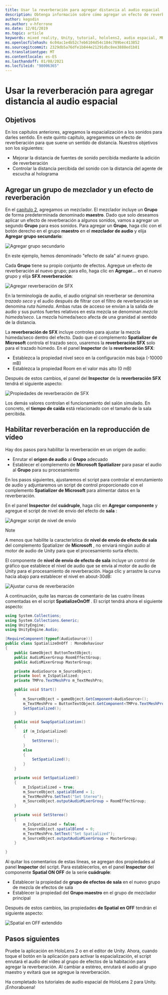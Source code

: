 ```yaml
---
title: Usar la reverberación para agregar distancia al audio espacial
description: Obtenga información sobre cómo agregar un efecto de reverberación para mejorar el sentido de la variación de distancia al audio espacial en una aplicación de realidad mixta.
author: kegodin
ms.author: v-hferrone
ms.date: 12/01/2019
ms.topic: article
keywords: mixed reality, Unity, tutorial, hololens2, audio espacial, MRTK, kit de herramientas de realidad mixta, UWP, Windows 10, HRTF, función de transferencia relacionada con el encabezado, reverberación, Microsoft Spatializer, mezclador de audio, SFX reverberación
ms.openlocfilehash: 6c04ac1e4b52c7eb6104d54c184c789bec413852
ms.sourcegitcommit: 2329db5a76dfe1b844e21291dbc8ee3888ed1b81
ms.translationtype: MT
ms.contentlocale: es-ES
ms.lasthandoff: 01/08/2021
ms.locfileid: "98006365"
---
```

# <a name="using-reverb-to-add-distance-to-spatial-audio"></a>Usar la reverberación para agregar distancia al audio espacial

## <a name="objectives"></a>Objetivos

En los capítulos anteriores, agregamos la espacialización a los sonidos para darles sentido. En este quinto capítulo, agregaremos un efecto de reverberación para que suene un sentido de distancia. Nuestros objetivos son los siguientes:
* Mejorar la distancia de fuentes de sonido percibida mediante la adición de reverberación
* Controlar la distancia percibida del sonido con la distancia del agente de escucha al holograma

## <a name="add-a-mixer-group-and-a-reverb-effect"></a>Agregar un grupo de mezclador y un efecto de reverberación

En el [capítulo 2](unity-spatial-audio-ch2.md), agregamos un mezclador. El mezclador incluye un **Grupo** de forma predeterminada denominado **maestro**. Dado que solo deseamos aplicar un efecto de reverberación a algunos sonidos, vamos a agregar un segundo **Grupo** para esos sonidos. Para agregar un **Grupo**, haga clic con el botón derecho en el grupo **maestro** en el **mezclador de audio** y elija **Agregar grupo secundario**:

![Agregar grupo secundario](images/spatial-audio/add-child-group.png)

En este ejemplo, hemos denominado "efecto de sala" al nuevo grupo.

Cada **Grupo** tiene su propio conjunto de efectos. Agregue un efecto de reverberación al nuevo grupo; para ello, haga clic en **Agregar...** en el nuevo grupo y elija **SFX reverberación**:

![Agregar reverberación de SFX](images/spatial-audio/add-sfx-reverb.png)

En la terminología de audio, el audio original sin reverberar se denomina _trazado seco_ y el audio después de filtrar con el filtro de reverberación se denomina _ruta húmeda_. Ambas rutas de acceso se envían a la salida de audio y sus puntos fuertes relativos en esta mezcla se denominan _mezcla húmeda/seco_. La mezcla húmeda/seco afecta de una granidad al sentido de la distancia.

La **reverberación de SFX** incluye controles para ajustar la mezcla húmeda/seco dentro del efecto. Dado que el complemento **Spatializer de Microsoft** controla el trazado seco, usaremos la **reverberación SFX** solo para el trazado húmedo. En el panel **Inspector** de la **reverberación SFX**:
* Establezca la propiedad nivel seco en la configuración más baja (-10000 mB)
* Establezca la propiedad Room en el valor más alto (0 mB)

Después de estos cambios, el panel del **Inspector** de la **reverberación SFX** tendrá el siguiente aspecto:

![Propiedades de reverberación de SFX](images/spatial-audio/sfx-reverb-properties.png)

Los demás valores controlan el funcionamiento del salón simulado. En concreto, el **tiempo de caída** está relacionado con el tamaño de la sala percibida. 

## <a name="enable-reverb-on-the-video-playback"></a>Habilitar reverberación en la reproducción de vídeo

Hay dos pasos para habilitar la reverberación en un origen de audio:
* Enrutar el **origen de audio** al **Grupo** adecuado
* Establecer el complemento de **Microsoft Spatializer** para pasar el audio al **Grupo** para su procesamiento

En los pasos siguientes, ajustaremos el script para controlar el enrutamiento de audio y adjuntaremos un script de control proporcionado con el complemento **Spatializer de Microsoft** para alimentar datos en la reverberación.

En el panel **Inspector** del **cuádruple**, haga clic en **Agregar componente** y agregue el script de nivel de envío del efecto de **sala** :

![Agregar script de nivel de envío](images/spatial-audio/add-send-level-script.png)

> [!NOTE]
> A menos que habilite la característica de **nivel de envío de efecto de sala** del complemento Spatializer de **Microsoft** , no enviará ningún audio al motor de audio de Unity para que el procesamiento surta efecto.

El componente de **nivel de envío de efecto de sala** incluye un control de gráfico que establece el nivel de audio que se envía al motor de audio de Unity para el procesamiento de reverberación. Haga clic y arrastre la curva hacia abajo para establecer el nivel en about-30dB:

![Ajustar curva de reverberación](images/spatial-audio/adjust-reverb-curve.png)

A continuación, quite las marcas de comentario de las cuatro líneas comentadas en el script **SpatializeOnOff** . El script tendrá ahora el siguiente aspecto:
```c#
using System.Collections;
using System.Collections.Generic;
using UnityEngine;
using UnityEngine.Audio;

[RequireComponent(typeof(AudioSource))]
public class SpatializeOnOff : MonoBehaviour
{
    public GameObject ButtonTextObject;
    public AudioMixerGroup RoomEffectGroup;
    public AudioMixerGroup MasterGroup;

    private AudioSource m_SourceObject;
    private bool m_IsSpatialized;
    private TMPro.TextMeshPro m_TextMeshPro;

    public void Start()
    {
        m_SourceObject = gameObject.GetComponent<AudioSource>();
        m_TextMeshPro = ButtonTextObject.GetComponent<TMPro.TextMeshPro>();
        SetSpatialized();
    }

    public void SwapSpatialization()
    {
        if (m_IsSpatialized)
        {
            SetStereo();
        }
        else
        {
            SetSpatialized();
        }
    }

    private void SetSpatialized()
    {
        m_IsSpatialized = true;
        m_SourceObject.spatialBlend = 1;
        m_TextMeshPro.SetText("Set Stereo");
        m_SourceObject.outputAudioMixerGroup = RoomEffectGroup;
    }

    private void SetStereo()
    {
        m_IsSpatialized = false;
        m_SourceObject.spatialBlend = 0;
        m_TextMeshPro.SetText("Set Spatialized");
        m_SourceObject.outputAudioMixerGroup = MasterGroup;
    }

}
```

Al quitar los comentarios de estas líneas, se agregan dos propiedades al panel **Inspector** del script. Para establecerlos, en el panel **Inspector** del componente **Spatial ON OFF** de la serie **cuádruple**:
* Establecer la propiedad de **grupo de efectos de sala** en el nuevo grupo de mezcla de efectos de sala
* Establecer la propiedad del **Grupo maestro** en el grupo de mezclador principal

Después de estos cambios, las propiedades **de Spatial en OFF** tendrán el siguiente aspecto:

![Spatial en OFF extendido](images/spatial-audio/spatialize-on-off-extended.png)

## <a name="next-steps"></a>Pasos siguientes

Pruebe la aplicación en HoloLens 2 o en el editor de Unity. Ahora, cuando toque el botón en la aplicación para activar la espacialización, el script enrutará el audio del vídeo al grupo de efectos de la habitación para agregar la reverberación. Al cambiar a estéreo, enrutará el audio al grupo maestro y evitará que se agregue la reverberación.

Ha completado los tutoriales de audio espacial de HoloLens 2 para Unity. ¡Enhorabuena!


